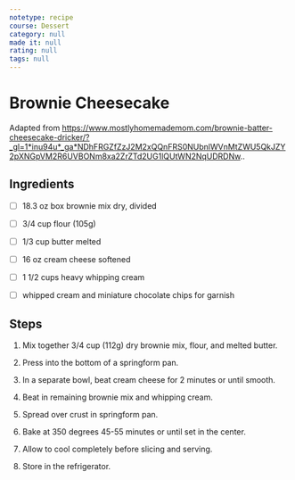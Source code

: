 ```yaml
---
notetype: recipe
course: Dessert
category: null
made it: null
rating: null
tags: null
---
```

# Brownie Cheesecake

Adapted from https://www.mostlyhomemademom.com/brownie-batter-cheesecake-dricker/?_gl=1*inu94u*_ga*NDhFRGZfZzJ2M2xQQnFRS0NUbnlWVnMtZWU5QkJZY2pXNGpVM2R6UVBONm8xa2ZrZTd2UG1lQUtWN2NqUDRDNw..

## Ingredients
- [ ] 18.3 oz box brownie mix dry, divided- [ ] 3/4 cup flour (105g)- [ ] 1/3 cup butter melted- [ ] 16 oz cream cheese softened- [ ] 1 1/2 cups heavy whipping cream- [ ] whipped cream and miniature chocolate chips for garnish

## Steps
1) Mix together 3/4 cup (112g) dry brownie mix, flour, and melted butter.

2) Press into the bottom of a springform pan.

3) In a separate bowl, beat cream cheese for 2 minutes or until smooth.

4) Beat in remaining brownie mix and whipping cream.

5) Spread over crust in springform pan.

6) Bake at 350 degrees 45-55 minutes or until set in the center.

7) Allow to cool completely before slicing and serving.

8) Store in the refrigerator.

